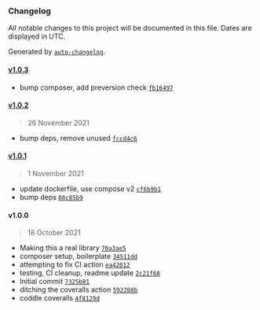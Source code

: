 ### Changelog

All notable changes to this project will be documented in this file. Dates are displayed in UTC.

Generated by [`auto-changelog`](https://github.com/CookPete/auto-changelog).

#### [v1.0.3](https://github.com/ideasonpurpose/wp-admin-separators/compare/v1.0.2...v1.0.3)

- bump composer, add preversion check [`fb16497`](https://github.com/ideasonpurpose/wp-admin-separators/commit/fb16497f66154a6f8c523cdbbf5d32b1f6bb0094)

#### [v1.0.2](https://github.com/ideasonpurpose/wp-admin-separators/compare/v1.0.1...v1.0.2)

> 26 November 2021

- bump deps, remove unused [`fccd4c6`](https://github.com/ideasonpurpose/wp-admin-separators/commit/fccd4c6d596d332d6bcb511d91f5b97801c27064)

#### [v1.0.1](https://github.com/ideasonpurpose/wp-admin-separators/compare/v1.0.0...v1.0.1)

> 1 November 2021

- update dockerfile, use compose v2 [`cf6b9b1`](https://github.com/ideasonpurpose/wp-admin-separators/commit/cf6b9b1c6fddf8beda9481182e8db25ff93c6c66)
- bump deps [`08c85b9`](https://github.com/ideasonpurpose/wp-admin-separators/commit/08c85b9e7bec36058aea4ebe8d2285a430a49116)

#### v1.0.0

> 18 October 2021

- Making this a real library [`70a3ae5`](https://github.com/ideasonpurpose/wp-admin-separators/commit/70a3ae520699627801dad7f400b311e0c165edf6)
- composer setup, boilerplate [`34511dd`](https://github.com/ideasonpurpose/wp-admin-separators/commit/34511ddf5da7d49f76a6656686e7624e843ce525)
- attempting to fix CI action [`ea42012`](https://github.com/ideasonpurpose/wp-admin-separators/commit/ea420128f752cee72eccf858c98c83ea7e051aae)
- testing, CI cleanup, readme update [`2c21f68`](https://github.com/ideasonpurpose/wp-admin-separators/commit/2c21f68fd70cad578d869975c3edde191ec6c0c2)
- Initial commit [`7325b81`](https://github.com/ideasonpurpose/wp-admin-separators/commit/7325b81218c9baf236ababbc5d017a04b72c5c4b)
- ditching the coveralls action [`592288b`](https://github.com/ideasonpurpose/wp-admin-separators/commit/592288be31d381a8ad90de992510191a71c8b12a)
- coddle coveralls [`4f8129d`](https://github.com/ideasonpurpose/wp-admin-separators/commit/4f8129dd512dd65e9e26a75a29745380f3de312f)
